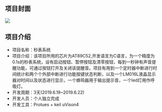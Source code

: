 ## 项目封面

![](D:/MyDocument/技术博客/我的blog/项目介绍/images/C51_2.png)



## 项目介绍

- 项目名称：秒表系统
- 项目介绍：该项目所用的芯片为AT89C52,开发语言为C语言，为一个精度为0.1s的秒表系统，设有启动按钮、暂停按钮及清零按钮，每到一秒钟有声音提醒功能，可通过按钮打开及关闭该提醒音。项目有用到一个定时器中断进行时间统计和两个个外部中断进行功能按键状态判断，以及一个LM016L液晶显示器对时间以及状态进行显示，一个蜂鸣器用于输出提示音，一个led灯用作呼吸灯。
- 开发周期：3天(2019.6.19~2019.6.22)
- 开发人员：个人独立完成
- 开发工具：Protues  + keil uVison4

